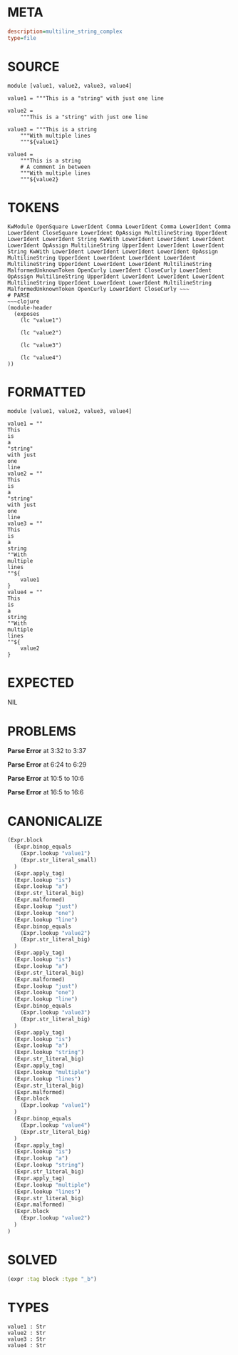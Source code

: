 # META
~~~ini
description=multiline_string_complex
type=file
~~~
# SOURCE
~~~roc
module [value1, value2, value3, value4]

value1 = """This is a "string" with just one line

value2 = 
	"""This is a "string" with just one line

value3 = """This is a string
	"""With multiple lines
	"""${value1}

value4 = 
	"""This is a string
	# A comment in between
	"""With multiple lines
	"""${value2}
~~~
# TOKENS
~~~text
KwModule OpenSquare LowerIdent Comma LowerIdent Comma LowerIdent Comma LowerIdent CloseSquare LowerIdent OpAssign MultilineString UpperIdent LowerIdent LowerIdent String KwWith LowerIdent LowerIdent LowerIdent LowerIdent OpAssign MultilineString UpperIdent LowerIdent LowerIdent String KwWith LowerIdent LowerIdent LowerIdent LowerIdent OpAssign MultilineString UpperIdent LowerIdent LowerIdent LowerIdent MultilineString UpperIdent LowerIdent LowerIdent MultilineString MalformedUnknownToken OpenCurly LowerIdent CloseCurly LowerIdent OpAssign MultilineString UpperIdent LowerIdent LowerIdent LowerIdent MultilineString UpperIdent LowerIdent LowerIdent MultilineString MalformedUnknownToken OpenCurly LowerIdent CloseCurly ~~~
# PARSE
~~~clojure
(module-header
  (exposes
    (lc "value1")

    (lc "value2")

    (lc "value3")

    (lc "value4")
))
~~~
# FORMATTED
~~~roc
module [value1, value2, value3, value4]

value1 = ""
This
is
a
"string"
with just
one
line
value2 = ""
This
is
a
"string"
with just
one
line
value3 = ""
This
is
a
string
""With
multiple
lines
""${
	value1
}
value4 = ""
This
is
a
string
""With
multiple
lines
""${
	value2
}
~~~
# EXPECTED
NIL
# PROBLEMS
**Parse Error**
at 3:32 to 3:37

**Parse Error**
at 6:24 to 6:29

**Parse Error**
at 10:5 to 10:6

**Parse Error**
at 16:5 to 16:6

# CANONICALIZE
~~~clojure
(Expr.block
  (Expr.binop_equals
    (Expr.lookup "value1")
    (Expr.str_literal_small)
  )
  (Expr.apply_tag)
  (Expr.lookup "is")
  (Expr.lookup "a")
  (Expr.str_literal_big)
  (Expr.malformed)
  (Expr.lookup "just")
  (Expr.lookup "one")
  (Expr.lookup "line")
  (Expr.binop_equals
    (Expr.lookup "value2")
    (Expr.str_literal_big)
  )
  (Expr.apply_tag)
  (Expr.lookup "is")
  (Expr.lookup "a")
  (Expr.str_literal_big)
  (Expr.malformed)
  (Expr.lookup "just")
  (Expr.lookup "one")
  (Expr.lookup "line")
  (Expr.binop_equals
    (Expr.lookup "value3")
    (Expr.str_literal_big)
  )
  (Expr.apply_tag)
  (Expr.lookup "is")
  (Expr.lookup "a")
  (Expr.lookup "string")
  (Expr.str_literal_big)
  (Expr.apply_tag)
  (Expr.lookup "multiple")
  (Expr.lookup "lines")
  (Expr.str_literal_big)
  (Expr.malformed)
  (Expr.block
    (Expr.lookup "value1")
  )
  (Expr.binop_equals
    (Expr.lookup "value4")
    (Expr.str_literal_big)
  )
  (Expr.apply_tag)
  (Expr.lookup "is")
  (Expr.lookup "a")
  (Expr.lookup "string")
  (Expr.str_literal_big)
  (Expr.apply_tag)
  (Expr.lookup "multiple")
  (Expr.lookup "lines")
  (Expr.str_literal_big)
  (Expr.malformed)
  (Expr.block
    (Expr.lookup "value2")
  )
)
~~~
# SOLVED
~~~clojure
(expr :tag block :type "_b")
~~~
# TYPES
~~~roc
value1 : Str
value2 : Str
value3 : Str
value4 : Str
~~~
